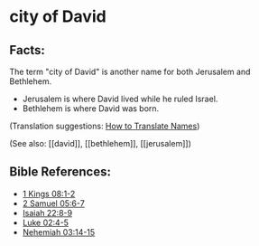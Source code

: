 # city of David #

## Facts: ##

The term "city of David" is another name for both Jerusalem and Bethlehem.

 * Jerusalem is where David lived while he ruled Israel.
 * Bethlehem is where David was born.

(Translation suggestions: [How to Translate Names](https://git.door43.org/Door43/en-ta-translate-vol1/src/master/content/translate_names.md))

(See also: [[david]], [[bethlehem]], [[jerusalem]])

## Bible References: ##

* [1 Kings 08:1-2](https://door43.org/en/bible/notes/1ki/08/01)
* [2 Samuel 05:6-7](https://door43.org/en/bible/notes/2sa/05/06)
* [Isaiah 22:8-9](https://door43.org/en/bible/notes/isa/22/08)
* [Luke 02:4-5](https://door43.org/en/bible/notes/luk/02/04)
* [Nehemiah 03:14-15](https://door43.org/en/bible/notes/neh/03/14)

